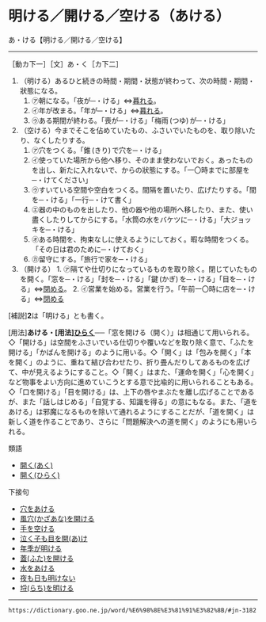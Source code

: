 # 明ける／開ける／空ける（あける）
あ・ける【明ける／開ける／空ける】

------------------------

［動カ下一］［文］あ・く［カ下二］

1.  （明ける）あるひと続きの時間・期間・狀態が終わって、次の時間・期間・狀態になる。   
    1.  ㋐朝になる。「夜が─・ける」⇔[暮れる](https://dictionary.goo.ne.jp/word/%E6%9A%AE%E3%82%8C%E3%82%8B/#jn-64759)。       
    2.  ㋑年が改まる。「年が─・ける」⇔[暮れる](https://dictionary.goo.ne.jp/word/%E6%9A%AE%E3%82%8C%E3%82%8B/#jn-64759)。        
    3.  ㋒ある期間が終わる。「喪が─・ける」「梅雨 (つゆ) が─・ける」  
2.  （空ける）今までそこを佔めていたもの、ふさいでいたものを、取り除いたり、なくしたりする。    
    1.  ㋐穴をつくる。「錐 (きり) で穴を─・ける」        
    2.  ㋑使っていた場所から他へ移り、そのまま使わないでおく。あったものを出し、新たに入れないで、からの狀態にする。「一〇時までに部屋を─・けてください」        
    3.  ㋒すいている空間や空白をつくる。間隔を置いたり、広げたりする。「間を─・ける」「一行─・けて書く」        
    4.  ㋓器の中のものを出したり、他の器や他の場所へ移したり、また、使い盡くしたりしてからにする。「水筒の水をバケツに─・ける」「大ジョッキを─・ける」        
    5.  ㋔ある時間を、拘束なしに使えるようにしておく。暇な時間をつくる。「その日は君のために─・けておく」        
    6.  ㋕留守にする。「旅行で家を─・ける」
3.   （開ける）
	1.    ㋐隔てや仕切りになっているものを取り除く。閉じていたものを開く。「窓を─・ける」「封を─・ける」「鍵 (かぎ) を─・ける」「目を─・ける」⇔[閉める](閉ざす（とざす）)。
	2.     ㋑営業を始める。営業を行う。「午前一〇時に店を─・ける」⇔[閉める](締める／閉める（しめる）)

\[補説\]**2**は「明ける」とも書く。

\[用法\]**あける・\[用法\][ひらく](https://dictionary.goo.ne.jp/word/%E9%96%8B%E3%81%8F_%28%E3%81%B2%E3%82%89%E3%81%8F%29/#jn-188325)**──「窓を開ける（開く）」は相通じて用いられる。◇「開ける」は空間をふさいでいる仕切りや覆いなどを取り除く意で、「ふたを開ける」「かばんを開ける」のように用いる。◇「開く」は「包みを開く」「本を開く」のように、重ねて結び合わせたり、折り畳んだりしてあるものを広げて、中が見えるようにすること。◇「開く」はまた、「運命を開く」「心を開く」など物事をよい方向に進めていこうとする意で比喩的に用いられることもある。◇「口を開ける」「目を開ける」は、上下の唇やまぶたを離し広げることであるが、また「話しはじめる」「自覚する、知識を得る」の意にもなる。また、「道をあける」は邪魔になるものを除いて通れるようにすることだが、「道を開く」は新しく道を作ることであり、さらに「問題解決への道を開く」のようにも用いられる。

類語

-   [開く(あく)](https://dictionary.goo.ne.jp/word/%E6%98%8E%E3%81%8F/#jn-2645)
-   [開く(ひらく)](https://dictionary.goo.ne.jp/word/%E9%96%8B%E3%81%8F_%28%E3%81%B2%E3%82%89%E3%81%8F%29/#jn-188325)

下接句

-   [穴をあける](https://dictionary.goo.ne.jp/word/%E7%A9%B4%E3%82%92%E3%81%82%E3%81%91%E3%82%8B/#jn-5357)
-   [風穴(かざあな)を開ける](https://dictionary.goo.ne.jp/word/%E9%A2%A8%E7%A9%B4%E3%82%92%E9%96%8B%E3%81%91%E3%82%8B/#jn-40000)
-   [手を空ける](https://dictionary.goo.ne.jp/word/%E6%89%8B%E3%82%92%E7%A9%BA%E3%81%91%E3%82%8B/#jn-148889)
-   [泣く子も目を開(あ)け](https://dictionary.goo.ne.jp/word/%E6%B3%A3%E3%81%8F%E5%AD%90%E3%82%82%E7%9B%AE%E3%82%92%E9%96%8B%E3%81%91/#jn-163679)
-   [年季が明ける](https://dictionary.goo.ne.jp/word/%E5%B9%B4%E5%AD%A3%E3%81%8C%E6%98%8E%E3%81%91%E3%82%8B/#jn-170894)
-   [蓋(ふた)を開ける](https://dictionary.goo.ne.jp/word/%E8%93%8B%E3%82%92%E9%96%8B%E3%81%91%E3%82%8B/#jn-193017)
-   [水をあける](https://dictionary.goo.ne.jp/word/%E6%B0%B4%E3%82%92%E3%81%82%E3%81%91%E3%82%8B/#jn-211502)
-   [夜も日も明けない](https://dictionary.goo.ne.jp/word/%E5%A4%9C%E3%82%82%E6%97%A5%E3%82%82%E6%98%8E%E3%81%91%E3%81%AA%E3%81%84/#jn-226001)
-   [埒(らち)を明ける](https://dictionary.goo.ne.jp/word/%E5%9F%92%E3%82%92%E6%98%8E%E3%81%91%E3%82%8B/#jn-229546)
---
`https://dictionary.goo.ne.jp/word/%E6%98%8E%E3%81%91%E3%82%8B/#jn-3182`